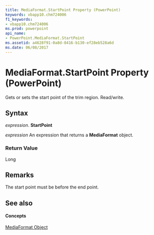 ```yaml
---
title: MediaFormat.StartPoint Property (PowerPoint)
keywords: vbapp10.chm724006
f1_keywords:
- vbapp10.chm724006
ms.prod: powerpoint
api_name:
- PowerPoint.MediaFormat.StartPoint
ms.assetid: a4628f91-0a8d-8416-b130-ef28eb528a6d
ms.date: 06/08/2017
---
```



# MediaFormat.StartPoint Property (PowerPoint)

Gets or sets the start point of the trim region. Read/write.


## Syntax

 _expression_. **StartPoint**

 _expression_ An expression that returns a **MediaFormat** object.


### Return Value

Long


## Remarks

The start point must be before the end point.


## See also


#### Concepts


[MediaFormat Object](PowerPoint.MediaFormat.md)

